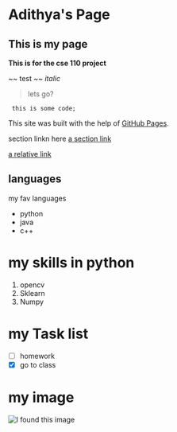 # Adithya's Page

## This is my page
**This is for the cse 110 project**

 ~~ test ~~
 *italic*
 >lets go?

 ``` this is some code;```

 This site was built with the help of  [GitHub Pages](https://docs.github.com/).

section linkn here
[a section link](#languages)


[a relative link](./README.md)
## languages
my fav languages 
- python
- java
- c++

# my skills in python
1. opencv
2. Sklearn
3. Numpy

# my Task list
- [ ] homework
- [X] go to class

# my image
![I found this image](https://image.freepik.com/free-photo/old-black-background-grunge-texture-dark-wallpaper-blackboard-chalkboard-room-wall_1258-28312.jpg)


